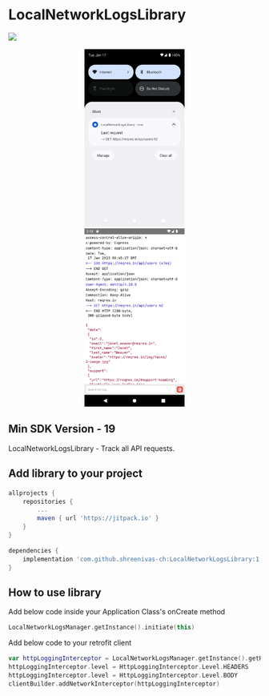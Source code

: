 # LocalNetworkLogsLibrary

[![](https://jitpack.io/v/shreenivas-ch/LocalNetworkLogsLibrary.svg)](https://jitpack.io/#shreenivas-ch/LocalNetworkLogsLibrary)

<p align="center">
<img src="https://github.com/shreenivas-ch/LocalNetworkLogsLibrary/blob/2c569d4d0303255c724e7525718796373848e79f/lib1.png" alt="alt text" width="200" hspace="40"><img src="https://github.com/shreenivas-ch/LocalNetworkLogsLibrary/blob/2c569d4d0303255c724e7525718796373848e79f/lib2.png" alt="alt text" width="200" hspace="40">
</p>

## Min SDK Version - 19

LocalNetworkLogsLibrary - Track all API requests.

## Add library to your project

```gradle
allprojects {
	repositories {
		...
		maven { url 'https://jitpack.io' }
	}
}
```

```gradle
dependencies {
	implementation 'com.github.shreenivas-ch:LocalNetworkLogsLibrary:1.0.1'
}
```

## How to use library

Add below code inside your Application Class's onCreate method

```kotlin
LocalNetworkLogsManager.getInstance().initiate(this)
```

Add below code to your retrofit client
```kotlin
var httpLoggingInterceptor = LocalNetworkLogsManager.getInstance().getHttpLoggingInterceptor(true)
httpLoggingInterceptor.level = HttpLoggingInterceptor.Level.HEADERS
httpLoggingInterceptor.level = HttpLoggingInterceptor.Level.BODY
clientBuilder.addNetworkInterceptor(httpLoggingInterceptor)
```


